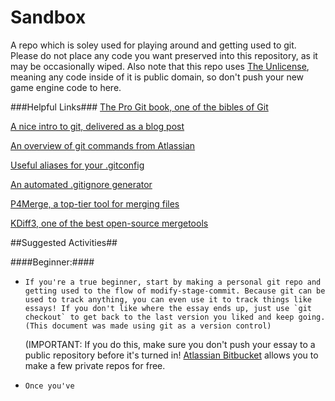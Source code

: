 Sandbox
=======

A repo which is soley used for playing around and getting used to git. Please do not place any code you want preserved into this repository, as it may be occasionally wiped. Also note that this repo uses [The Unlicense](http://unlicense.org/), meaning any code inside of it is public domain, so don't push your new game engine code to here.

###Helpful Links###
[The Pro Git book, one of the bibles of Git](http://git-scm.com/book)

[A nice intro to git, delivered as a blog post](http://readwrite.com/2013/09/30/understanding-github-a-journey-for-beginners-part-1)

[An overview of git commands from Atlassian](https://www.atlassian.com/git/tutorials/setting-up-a-repository)

[Useful aliases for your .gitconfig](http://durdn.com/blog/2012/11/22/must-have-git-aliases-advanced-examples/)

[An automated .gitignore generator](https://www.gitignore.io/)

[P4Merge, a top-tier tool for merging files](http://www.perforce.com/product/components/perforce-visual-merge-and-diff-tools)

[KDiff3, one of the best open-source mergetools](http://kdiff3.sourceforge.net/)

##Suggested Activities##

####Beginner:####

*     If you're a true beginner, start by making a personal git repo and getting used to the flow of modify-stage-commit. Because git can be used to track anything, you can even use it to track things like essays! If you don't like where the essay ends up, just use `git checkout` to get back to the last version you liked and keep going. (This document was made using git as a version control)
    (IMPORTANT: If you do this, make sure you don't push your essay to a public repository before it's turned in! [Atlassian Bitbucket](https://bitbucket.org/) allows you to make a few private repos for free.
*     Once you've 
